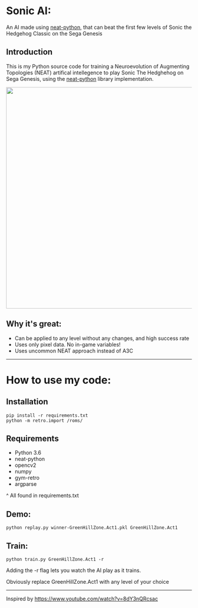 # Sonic AI:
An AI made using [neat-python](https://github.com/CodeReclaimers/neat-python), that can beat the first few levels of Sonic the Hedgehog Classic on the Sega Genesis
## Introduction
This is my Python source code for training a Neuroevolution of Augmenting Topologies (NEAT) artifical intellegence to play Sonic The Hedghehog on Sega Genesis, using the [neat-python](https://github.com/CodeReclaimers/neat-python) library implementation.

<p align="center">
<img src="GreenHillZone.Act1.gif" width="600" />
</p>

## Why it's great:
 * Can be applied to any level without any changes, and high success rate
 * Uses only pixel data. No in-game variables!
 * Uses uncommon NEAT approach instead of A3C
 ***
# How to use my code:

## Installation
```
pip install -r requirements.txt
python -m retro.import /roms/
```

## Requirements
* Python 3.6
* neat-python
* opencv2
* numpy
* gym-retro
* argparse

^ All found in requirements.txt
## Demo:
```
python replay.py winner-GreenHillZone.Act1.pkl GreenHillZone.Act1
```
## Train:
```
python train.py GreenHillZone.Act1 -r
```
Adding the -r flag lets you watch the AI play as it trains.

Obviously replace GreenHillZone.Act1 with any level of your choice
***
Inspired by https://www.youtube.com/watch?v=8dY3nQRcsac
